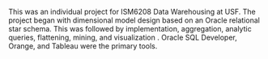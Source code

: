 This was an individual project for ISM6208 Data Warehousing at USF. The project began with dimensional model design based on an Oracle relational star schema. This was followed by implementation, aggregation, analytic queries, flattening, mining, and visualization . Oracle SQL Developer, Orange, and Tableau were the primary tools.
